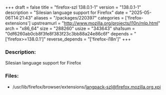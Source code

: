 +++
draft = false
title = "firefox-szl 138.0.1-1"
version = "138.0.1-1"
description = "Silesian language support for Firefox"
date = "2025-05-06T14:21:43"
aliases = "/packages/220397"
categories = ['firefox-extensions']
upstreamurl = "http://www.mozilla.org/projects/l10n/mlp.html"
arch = "x86_64"
size = "288260"
usize = "343643"
sha1sum = "0df6260ab0cb8f3fe8f383f23c3bb88a24e86c6f"
depends = "['firefox>=138.0.1']"
reverse_depends = "['firefox-i18n']"
+++
### Description: 
Silesian language support for Firefox

### Files: 
* /usr/lib/firefox/browser/extensions/langpack-szl@firefox.mozilla.org.xpi
